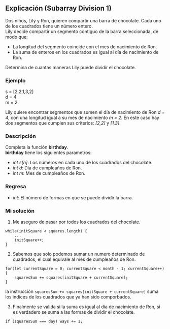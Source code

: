## Explicación (Subarray Division 1)

Dos niños, Lily y Ron, quieren compartir una barra de chocolate. Cada uno de los cuadrados tiene un número entero.  
Lily decide compartir un segmento contiguo de la barra seleccionada, de modo que:  
- La longitud del segmento coincide con el mes de nacimiento de Ron.
- La suma de enteros en los cuadrados es igual al día de nacimiento de Ron.  

Determina de cuantas maneras Lily puede dividir el chocolate.

### Ejemplo
s = [2,2,1,3,2]  
d = 4  
m = 2

Lily quiere encontrar segmentos que sumen el día de nacimiento de Ron _d = 4_, con una longitud igual a su mes de nacimiento _m = 2_. En este caso hay dos segmentos que cumplen sus criterios: _[2,2]_ y _[1,3]_.

### Descripción  
Completa la función __birthday__.  
__birthday__ tiene los siguientes parametros:  
- _int s[n]_: Los números en cada uno de los cuadrados del chocolate.
- _int d_: Dia de cumpleaños de Ron.
- _int m_: Mes de cumpleaños de Ron.  

### Regresa
- _int_: El número de formas en que se puede dividir la barra.

### Mi solución
1. Me aseguro de pasar por todos los cuadrados del chocolate.   
```
while(initSquare < squares.length) {
    ...
    initSquare++;
}
```
2. Sabemos que solo podemos sumar un numero determinado de cuadrados, el cual equivale al mes de cumpleaños de Ron.
```
for(let currentSquare = 0; currentSquare < month - 1; currentSquare++) {
    squaresSum += squares[initSquare + currentSquare];
}

```
la instrucción `squaresSum += squares[initSquare + currentSquare]` suma los indices de los cuadrados que ya han sido comporbados.

3. Finalmente se valida si la suma es igual al día de nacimiento de Ron, si es verdadero se suma a las formas de dividir el chocolate.

```
if (squaresSum === day) ways += 1;
```

